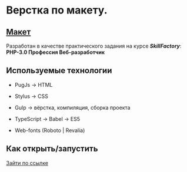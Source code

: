 # Верстка по макету. 

## [Макет](https://skripkalisa.github.io/SF_PHPWebDev_Part2/Mod7/Верстка_макета_Module_7.png)

Разработан в качестве практического задания на курсе 
***SkillFactory***: **PHP-3.0 Профессия Веб-разработчик**



## Используемые технологии

* PugJs -> HTML

* Stylus -> CSS 

* Gulp -> вёрстка, компиляция, сборка проекта

* TypeScript -> Babel -> ES5 

* Web-fonts (Roboto | Revalia)

## Как открыть/запустить

[Зайти по ссылке](https://skripkalisa.github.io/SF_PHPWebDev_Part2/Mod7/index.html)
